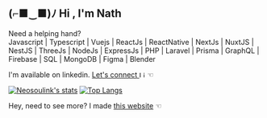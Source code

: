 ## (⌐■‿■)ﾉ Hi , I'm Nath</span>

Need a helping hand?</br>
Javascript | Typescript | Vuejs | ReactJs | ReactNative | NextJs | NuxtJS | NestJS | ThreeJs | NodeJs | ExpressJs | PHP | Laravel | Prisma | GraphQL | Firebase | SQL | MongoDB | Figma | Blender

I'm available on linkedin. [Let's connect <img src="https://pbs.twimg.com/profile_images/1661161645857710081/6WtDIesg_400x400.png" height="12" alt="Linkedin logo" />](https://www.linkedin.com/in/nathan-mande-87b0b2196) ☜

[![Neosoulink's stats](https://github-readme-stats.vercel.app/api?username=Neosoulink&show_icons=true&icon_color=2F81F7&layout=compact&show_owner=true&theme=gotham&text_color=999999&bg_color=00000000&title_color=2F81F7&hide_title=true&hide_border=true)](https://github.com/Neosoulink)
[![Top Langs](https://github-readme-stats.vercel.app/api/top-langs/?username=Neosoulink&include_all_commits=true&layout=compact&langs_count=6&hide=html,css,less,scss,hack,php,javascript&show_icons=true&icon_color=2F81F7&count_private=true&theme=gotham&text_color=999999&bg_color=00000000&title_color=2F81F7&hide_border=true)](https://github.com/Neosoulink)

Hey, need to see more? I made [this website](https://nsl-me.web.app) ☜
